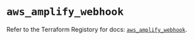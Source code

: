 # `aws_amplify_webhook`

Refer to the Terraform Registory for docs: [`aws_amplify_webhook`](https://registry.terraform.io/providers/hashicorp/aws/5.21.0/docs/resources/amplify_webhook).
